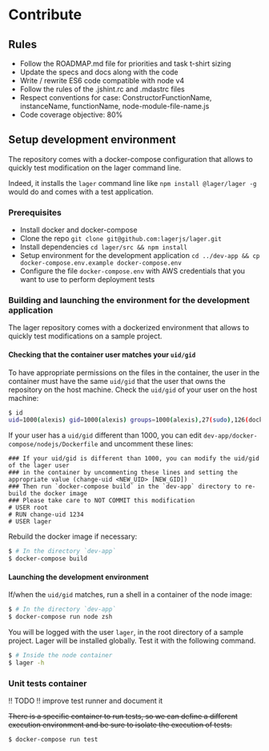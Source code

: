 Contribute
===

Rules
---

*   Follow the ROADMAP.md file for priorities and task t-shirt sizing
*   Update the specs and docs along with the code
*   Write / rewrite ES6 code compatible with node v4
*   Follow the rules of the .jshint.rc and .mdastrc files
*   Respect conventions for case: ConstructorFunctionName, instanceName, functionName, node-module-file-name.js
*   Code coverage objective: 80%

Setup development environment
---

The repository comes with a docker-compose configuration that allows to quickly test modification on the lager command line.

Indeed, it installs the `lager` command line like `npm install @lager/lager -g` would do and comes with a test application.

### Prerequisites

*   Install docker and docker-compose
*   Clone the repo `git clone git@github.com:lagerjs/lager.git`
*   Install dependencies `cd lager/src && npm install`
*   Setup environment for the development application `cd ../dev-app && cp docker-compose.env.example docker-compose.env`
*   Configure the file `docker-compose.env` with AWS credentials that you want to use to perform deployment tests

### Building and launching the environment for the development application

The lager repository comes with a dockerized environment that allows to quickly test modifications on a sample project.

#### Checking that the container user matches your `uid/gid`

To have appropriate permissions on the files in the container, the user in the container must have the same `uid/gid` that the user that owns the repository on the host machine.
Check the `uid/gid` of your user on the host machine:

```bash
$ id
uid=1000(alexis) gid=1000(alexis) groups=1000(alexis),27(sudo),126(docker)
```

If your user has a `uid/gid` different than 1000, you can edit `dev-app/docker-compose/nodejs/Dockerfile` and uncomment these lines:

```
### If your uid/gid is different than 1000, you can modify the uid/gid of the lager user
### in the container by uncommenting these lines and setting the appropriate value (change-uid <NEW_UID> [NEW_GID])
### Then run `docker-compose build` in the `dev-app` directory to re-build the docker image
### Please take care to NOT COMMIT this modification
# USER root
# RUN change-uid 1234
# USER lager
```

Rebuild the docker image if necessary:

```bash
$ # In the directory `dev-app`
$ docker-compose build
```

#### Launching the development environment

If/when the `uid/gid` matches, run a shell in a container of the node image:

```bash
$ # In the directory `dev-app`
$ docker-compose run node zsh
```

You will be logged with the user `lager`, in the root directory of a sample project. Lager will be installed globally. Test it with the following command.

```bash
$ # Inside the node container
$ lager -h
```

### Unit tests container

!! TODO !! improve test runner and document it

~~There is a specific container to run tests, so we can define a different execution environment
and be sure to isolate the execution of tests.~~

```bash
$ docker-compose run test
```
